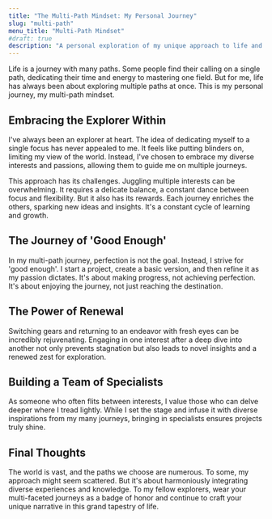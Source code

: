 ```yaml
---
title: "The Multi-Path Mindset: My Personal Journey"
slug: "multi-path"
menu_title: "Multi-Path Mindset"
#draft: true
description: "A personal exploration of my unique approach to life and work, juggling multiple interests and passions, and how this diversity fuels creativity, innovation, and personal growth."
---
```


Life is a journey with many paths. Some people find their calling on a single path, dedicating their time and energy to mastering one field. But for me, life has always been about exploring multiple paths at once. This is my personal journey, my multi-path mindset.

## Embracing the Explorer Within

I've always been an explorer at heart. The idea of dedicating myself to a single focus has never appealed to me. It feels like putting blinders on, limiting my view of the world. Instead, I've chosen to embrace my diverse interests and passions, allowing them to guide me on multiple journeys.

This approach has its challenges. Juggling multiple interests can be overwhelming. It requires a delicate balance, a constant dance between focus and flexibility. But it also has its rewards. Each journey enriches the others, sparking new ideas and insights. It's a constant cycle of learning and growth.

## The Journey of 'Good Enough'

In my multi-path journey, perfection is not the goal. Instead, I strive for 'good enough'. I start a project, create a basic version, and then refine it as my passion dictates. It's about making progress, not achieving perfection. It's about enjoying the journey, not just reaching the destination.

## The Power of Renewal

Switching gears and returning to an endeavor with fresh eyes can be incredibly rejuvenating. Engaging in one interest after a deep dive into another not only prevents stagnation but also leads to novel insights and a renewed zest for exploration.

## Building a Team of Specialists

As someone who often flits between interests, I value those who can delve deeper where I tread lightly. While I set the stage and infuse it with diverse inspirations from my many journeys, bringing in specialists ensures projects truly shine.

## Final Thoughts

The world is vast, and the paths we choose are numerous. To some, my approach might seem scattered. But it's about harmoniously integrating diverse experiences and knowledge. To my fellow explorers, wear your multi-faceted journeys as a badge of honor and continue to craft your unique narrative in this grand tapestry of life.
